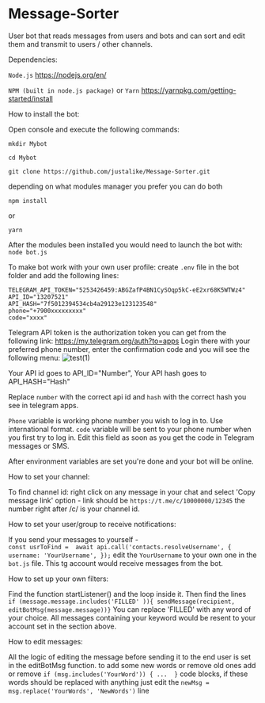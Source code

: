 # Message-Sorter
User bot that reads messages from users and bots and can sort and edit them and transmit to users / other channels.

Dependencies:

`Node.js`
https://nodejs.org/en/

`NPM (built in node.js package)` or
`Yarn`
https://yarnpkg.com/getting-started/install


How to install the bot:

Open console and execute the following commands:

`mkdir Mybot`

`cd Mybot`

`git clone https://github.com/justalike/Message-Sorter.git`

depending on what modules manager you prefer you can do both

`npm install`

or

`yarn`

After the modules been installed you would need to launch the bot with:
`node bot.js`


To make bot work with your own user profile:
create `.env` file in the bot folder and add the following lines:
```
TELEGRAM_API_TOKEN="5253426459:ABGZafP4BN1CySOqp5kC-eE2xr68K5WTWz4"
API_ID="13207521"
API_HASH="7f5012394534cb4a29123e123123548"
phone="+7900xxxxxxxxx"
code="xxxx"
```
Telegram API token is the authorization token you can get from the following link: 
https://my.telegram.org/auth?to=apps
Login there with your preferred phone number, enter the confirmation code and you will see the following menu:
![test(1)](https://user-images.githubusercontent.com/44633493/199740770-f064d575-bf8b-4dda-9963-c5a7d3ff5dc9.png)

Your API id goes to API_ID="Number",
Your API hash goes to API_HASH="Hash"

Replace `number` with the correct api id and `hash` with the correct hash you see in telegram apps.

`Phone` variable is working phone number you wish to log in to. Use international format.
`code` variable will be sent to your phone number when you first try to log in. Edit this field as soon as you get the code in Telegram messages or SMS.

After environment variables are set you're done and your bot will be online.

How to set your channel:

To find channel id: right click on any message in your chat and select 'Copy message link' option - link should be `https://t.me/c/10000000/12345` the number right after /c/ is your channel id.


How to set your user/group to receive notifications:

If you send your messages to yourself -  
`const usrToFind =  await api.call('contacts.resolveUsername', {
        username: 'YourUsername',
      });`
edit the `YourUsername` to your own one in the `bot.js` file. This tg account would receive messages from the bot.

How to set up your own filters:

Find the function startListener() and the loop inside it. Then find the lines   
`if (message.message.includes('FILLED' )){
sendMessage(recipient, editBotMsg(message.message))}`
You can replace 'FILLED' with any word of your choice. All messages containing your keyword would be resent to your account set in the section above.

How to edit messages: 

All the logic of editing the message before sending it to the end user is set in the editBotMsg function. 
to add some new words or remove old ones add or remove  `if (msg.includes('YourWord')) { ...  }` code blocks, 
if these words should be replaced with anything just edit the  `newMsg = msg.replace('YourWords', 'NewWords')` line
